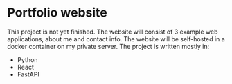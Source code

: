 # Portfolio website 
This project is not yet finished. The website will consist of 3 example web applications, about me and contact info.
The website will be self-hosted in a docker container on my private server.
The project is written mostly in:
- Python
- React
- FastAPI
